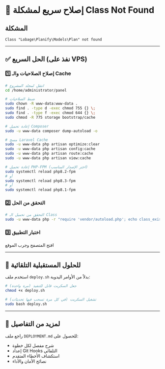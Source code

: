 # 🚨 إصلاح سريع لمشكلة Class Not Found

## المشكلة
```
Class "Lobage\Planify\Models\Plan" not found
```

---

## ✅ الحل السريع (نفذ على VPS)

### 1️⃣ إصلاح الصلاحيات والـ Cache

```bash
# انتقل لمجلد المشروع
cd /home/administrator/panel

# ضبط الصلاحيات
sudo chown -R www-data:www-data .
sudo find . -type d -exec chmod 755 {} \;
sudo find . -type f -exec chmod 644 {} \;
sudo chmod -R 775 storage bootstrap/cache

# إعادة تحميل Composer
sudo -u www-data composer dump-autoload -o

# مسح Laravel Cache
sudo -u www-data php artisan optimize:clear
sudo -u www-data php artisan config:cache
sudo -u www-data php artisan route:cache
sudo -u www-data php artisan view:cache

# إعادة تحميل PHP-FPM (اختر الإصدار المناسب)
sudo systemctl reload php8.2-fpm
# أو
sudo systemctl reload php8.3-fpm
# أو
sudo systemctl reload php8.1-fpm
```

### 2️⃣ التحقق من الحل

```bash
# التحقق من تحميل الـ Class
sudo -u www-data php -r "require 'vendor/autoload.php'; echo class_exists('Lobage\\Planify\\Models\\Plan') ? '✅ تم حل المشكلة' : '❌ المشكلة مازالت موجودة'; echo PHP_EOL;"
```

### 3️⃣ اختبار التطبيق

افتح المتصفح وجرب الموقع

---

## 🔄 للحلول المستقبلية التلقائية

استخدم ملف `deploy.sh` بدلاً من الأوامر اليدوية:

```bash
# جعل السكربت قابل للتنفيذ (مرة واحدة)
chmod +x deploy.sh

# تشغيل السكربت (في كل مرة تسحب فيها تحديثات)
sudo bash deploy.sh
```

---

## 📖 لمزيد من التفاصيل

راجع ملف `DEPLOYMENT.md` للحصول على:
- شرح مفصل لكل خطوة
- إعداد Git Hooks التلقائي
- استكشاف الأخطاء المتقدم
- نصائح الأمان والأداء

